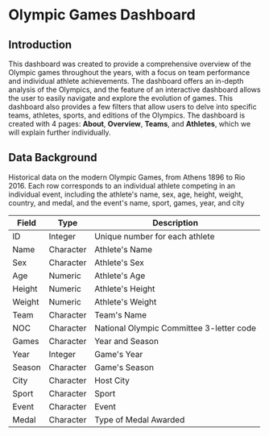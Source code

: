 # Olympic Games Dashboard

## Introduction

This dashboard was created to provide a comprehensive overview of the Olympic games throughout the years, with a focus on team performance and individual athlete achievements. The dashboard offers an in-depth analysis of the Olympics, and the feature of an interactive dashboard allows the user to easily navigate and explore the evolution of games. This dashboard also provides a few filters that allow users to delve into specific teams, athletes, sports, and editions of the Olympics. The dashboard is created with 4 pages: **About**, **Overview**, **Teams**, and **Athletes**, which we will explain further individually.

## Data Background
Historical data on the modern Olympic Games, from Athens 1896 to Rio 2016. Each row corresponds to an individual athlete competing in an individual event, including the athlete's name, sex, age, height, weight, country, and medal, and the event's name, sport, games, year, and city

| Field | Type | Description |
| --- | --- | --- |
| ID | Integer | Unique number for each athlete |
| Name | Character |Athlete's Name |
| Sex | Character | Athlete's Sex |
| Age | Numeric | Athlete's Age |
| Height | Numeric | Athlete's Height |
| Weight | Numeric | Athlete's Weight |
| Team | Character | Team's Name |
| NOC | Character | National Olympic Committee 3-letter code |
| Games | Character | Year and Season |
| Year | Integer | Game's Year |
| Season | Character | Game's Season |
| City | Character | Host City |
| Sport | Character | Sport | 
| Event | Character | Event |
| Medal | Character | Type of Medal Awarded |
